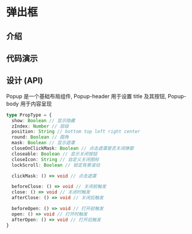 # 弹出框

## 介绍

## 代码演示

## 设计 (API)

Popup 是一个基础布局组件, Popup-header 用于设置 title 及其按钮, Popup-body 用于内容呈现

```typescript
type PropType = {
  show: Boolean // 显示隐藏
  zIndex: Number // 层级
  position: String // bottom top left right center
  round: Boolean // 圆角
  mask: Boolean // 显示遮罩
  closeOnClickMask: Boolean // 点击遮罩是否关闭弹窗
  closeable: Boolean // 显示关闭按钮
  closeIcon: String // 自定义关闭图标
  lockScroll: Boolean // 锁定背景滚动

  clickMask: () => void // 点击遮罩

  beforeClose: () => void // 关闭前触发
  close: () => void // 关闭时触发
  afterClose: () => void // 关闭后触发

  beforeOpen: () => void // 打开前触发
  open: () => void // 打开时触发
  afterOpen: () => void // 打开后触发
}
```
